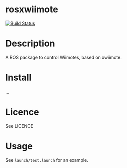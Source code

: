 # rosxwiimote

[![Build Status](https://travis-ci.org/arnaud-ramey/rosxwiimote.svg)](https://travis-ci.org/arnaud-ramey/rosxwiimote)

Description
===========

A ROS package to control Wiimotes, based on
xwiimote.

Install
=======

...

Licence
=======

See LICENCE

Usage
=====

See `launch/test.launch` for an example.
